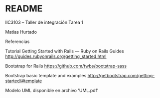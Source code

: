 # README

IIC3103 – Taller de integración
Tarea 1

Matías Hurtado


Referencias

Tutorial Getting Started with Rails — Ruby on Rails Guides
http://guides.rubyonrails.org/getting_started.html

Bootstrap for Rails
https://github.com/twbs/bootstrap-sass

Bootstrap basic template and examples
http://getbootstrap.com/getting-started/#template


Modelo UML disponible en archivo 'UML.pdf'
